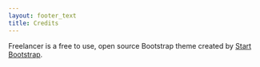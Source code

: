 ```yaml
---
layout: footer_text
title: Credits
---
```

Freelancer is a free to use, open source Bootstrap theme created by [Start Bootstrap](http://startbootstrap.com).